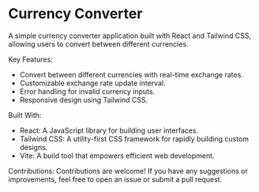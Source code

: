 # Currency Converter
 A simple currency converter application built with React and Tailwind CSS, allowing users to convert between different currencies.

Key Features:
- Convert between different currencies with real-time exchange rates.
- Customizable exchange rate update interval.
- Error handling for invalid currency inputs.
- Responsive design using Tailwind CSS.

Built With:
- React: A JavaScript library for building user interfaces.
- Tailwind CSS: A utility-first CSS framework for rapidly building custom designs.
- Vite: A build tool that empowers efficient web development.

Contributions:
Contributions are welcome! If you have any suggestions or improvements, feel free to open an issue or submit a pull request.

